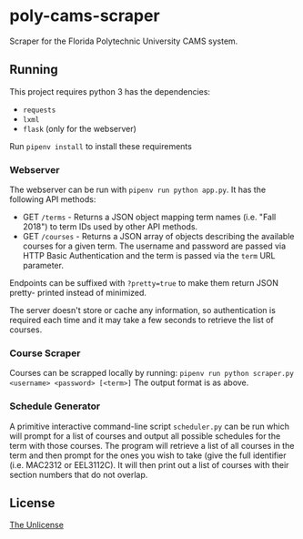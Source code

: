 # poly-cams-scraper

Scraper for the Florida Polytechnic University CAMS system.

## Running

This project requires python 3 has the dependencies:
* `requests`
* `lxml`
* `flask` (only for the webserver)

Run `pipenv install` to install these requirements

### Webserver

The webserver can be run with `pipenv run python app.py`. It has the following
API methods:
* GET `/terms` - Returns a JSON object mapping term names (i.e. "Fall 2018") to
  term IDs used by other API methods.
* GET `/courses` - Returns a JSON array of objects describing the available
  courses for a given term. The username and password are passed via HTTP Basic
  Authentication and the term is passed via the `term` URL parameter.

Endpoints can be suffixed with `?pretty=true` to make them return JSON pretty-
printed instead of minimized.

The server doesn't store or cache any information, so authentication is
required each time and it may take a few seconds to retrieve the list of
courses.

### Course Scraper

Courses can be scrapped locally by running:
`pipenv run python scraper.py <username> <password> [<term>]`
The output format is as above.

### Schedule Generator

A primitive interactive command-line script `scheduler.py` can be run which
will prompt for a list of courses and output all possible schedules for the
term with those courses. The program will retrieve a list of all courses in the
term and then prompt for the ones you wish to take (give the full identifier
(i.e. MAC2312 or EEL3112C). It will then print out a list of courses with their
section numbers that do not overlap.

## License

[The Unlicense](http://unlicense.org)

